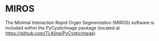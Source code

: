 MIROS
==========================

 The Minimal Interaction Rapid Organ Segmentation (MIROS) software is included within the PyCysticImage package (located at https://github.com/TLKline/PyCysticImage).

